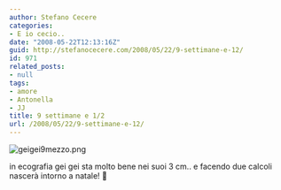 ```yaml
---
author: Stefano Cecere
categories:
- E io cecio..
date: "2008-05-22T12:13:16Z"
guid: http://stefanocecere.com/2008/05/22/9-settimane-e-12/
id: 971
related_posts:
- null
tags:
- amore
- Antonella
- JJ
title: 9 settimane e 1/2
url: /2008/05/22/9-settimane-e-12/
---
```


![geigei9mezzo.png](http://stefanocecere.com/wp-content/uploads/sites/3/2008/05/geigei9mezzo.png)

in ecografia gei gei sta molto bene nei suoi 3 cm.. e facendo due calcoli nascerà intorno a natale! 🙂